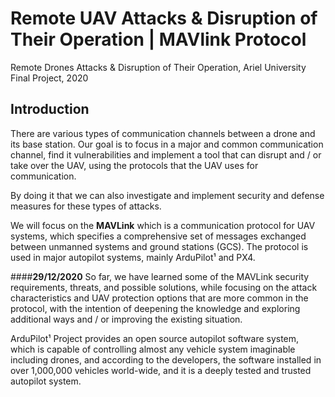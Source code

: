 # Remote UAV Attacks & Disruption of Their Operation | MAVlink Protocol
Remote Drones Attacks &amp; Disruption of Their Operation, Ariel University Final Project, 2020

## Introduction
There are various types of communication channels between a drone and its base station.
Our goal is to focus in a major and common communication channel, find it vulnerabilities and implement a tool that can disrupt and / or take over the UAV, using the protocols that the UAV uses for communication.

By doing it that we can also investigate and implement security and defense measures for these types of attacks.

We will focus on the **MAVLink** which is a communication protocol for UAV systems, which specifies a comprehensive set of messages exchanged between unmanned systems and ground stations (GCS). The protocol is used in major autopilot systems, mainly ArduPilot¹ and PX4.

####**29/12/2020**
So far, we have learned some of the MAVLink security requirements, threats, and possible solutions, while focusing on the attack characteristics and UAV protection options that are more common in the protocol, with the intention of deepening the knowledge and exploring additional ways and / or improving the existing situation.


ArduPilot¹ Project provides an open source autopilot software system, which is capable of controlling almost any vehicle system imaginable including drones, and according to the developers, the software installed in over 1,000,000 vehicles world-wide, and it is a deeply tested and trusted autopilot system.
